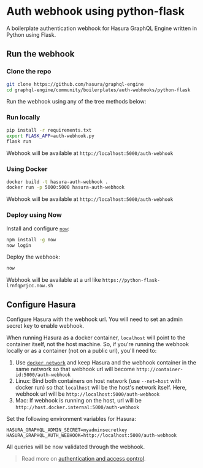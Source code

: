 # Auth webhook using python-flask

A boilerplate authentication webhook for Hasura GraphQL Engine written in Python
using Flask.

## Run the webhook

### Clone the repo

```bash
git clone https://github.com/hasura/graphql-engine
cd graphql-engine/community/boilerplates/auth-webhooks/python-flask
```

Run the webhook using any of the tree methods below:

### Run locally

```bash
pip install -r requirements.txt
export FLASK_APP=auth-webhook.py
flask run
```

Webhook will be available at `http://localhost:5000/auth-webhook`

### Using Docker

```bash
docker build -t hasura-auth-webhook .
docker run -p 5000:5000 hasura-auth-webhook
```

Webhook will be available at `http://localhost:5000/auth-webhook`

### Deploy using Now

Install and configure [`now`](https://zeit.co/now):

```bash
npm install -g now
now login
```

Deploy the webhook:

```bash
now
```

Webhook will be available at a url like `https://python-flask-lrnfqprjcc.now.sh`

## Configure Hasura

Configure Hasura with the webhook url. You will need to set an admin secret key to
enable webhook.

When running Hasura as a docker container, `localhost` will point to the
container itself, not the host machine. So, if you're running the webhook
locally or as a container (not on a public url), you'll need to:

1. Use [`docker
   network`](https://docs.docker.com/engine/reference/commandline/network/) and
   keep Hasura and the webhook container in the same network so that webhook url
   will become `http://container-id:5000/auth-webhook` 
2. Linux: Bind both containers on host network (use `--net=host` with docker
   run) so that `localhost` will be the host's network itself. Here, webhook url
   will be `http://localhost:5000/auth-webhook`
3. Mac: If webhook is running on the host, url will be
   `http://host.docker.internal:5000/auth-webhook` 

Set the following environment variables for Hasura:

```
HASURA_GRAPHQL_ADMIN_SECRET=myadminsecretkey
HASURA_GRAPHQL_AUTH_WEBHOOK=http://localhost:5000/auth-webhook
```

All queries will be now validated through the webhook.

> Read more on [authentication and access control](https://hasura.io/docs/1.0/graphql/manual/auth/index.html).
